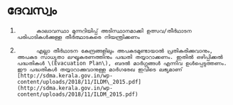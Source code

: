 # ദേവസ്വം

1.           കാലാവസ്ഥാ മുന്നറിയിപ്പ് അടിസ്ഥാനമാക്കി ഉത്സവ/തീര്‍ഥാടന പരിപാടികള്‍ക്കുള്ള തീർത്ഥാടകരെ നിയന്ത്രിക്കണം

2.           എല്ലാ തീര്‍ഥാടന കേന്ദ്രങ്ങളിലും അപകടമുണ്ടായാല്‍ പ്രതികരിക്കുവാനും, അപകട സാധ്യതാ ലഘൂകരണത്തിനും പദ്ധതി തയ്യാറാക്കണം. ഇതിൽ ഒഴിപ്പിക്കൽ പദ്ധതികള്‍ \(Evacuation Plan\), ബദൽ മാർഗ്ഗങ്ങൾ എന്നിവ ഉൾപ്പെടുത്തണം. ഈ പദ്ധതികള്‍ തയ്യാറാക്കുവാനുള്ള മാര്‍ഗരേഖ ഇവിടെ ലഭ്യമാണ് [http://sdma.kerala.gov.in/wp-content/uploads/2018/11/ILDM\_2015.pdf](http://sdma.kerala.gov.in/wp-content/uploads/2018/11/ILDM_2015.pdf)

